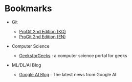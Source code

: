 # Bookmarks
* Git
  * [ProGit 2nd Edition (KO)](https://git-scm.com/book/ko/v2)
  * [ProGit 2nd Edition (EN)](https://git-scm.com/book/en/v2)

* Computer Science
  * [GeeksforGeeks](https://www.geeksforgeeks.org) : a computer science portal for geeks

* ML/DL/AI Blog
  * [Google AI Blog](https://ai.googleblog.com/) : The latest news from Google AI
